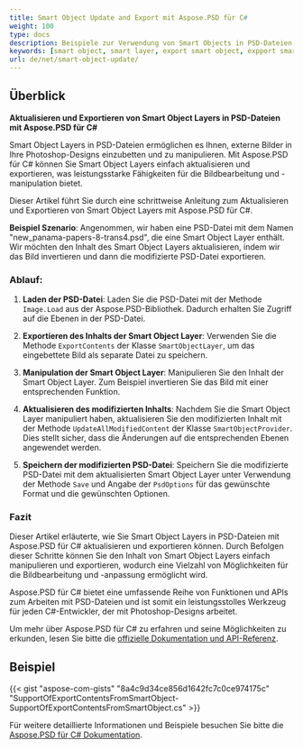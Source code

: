 ```yaml
---
title: Smart Object Update and Export mit Aspose.PSD für С#
weight: 100
type: docs
description: Beispiele zur Verwendung von Smart Objects in PSD-Dateien
keywords: [smart object, smart layer, export smart object, expport smart layer, update smart object, update smart layer, psd api, C#, csharp, code sample]
url: de/net/smart-object-update/
---
```


## Überblick

**Aktualisieren und Exportieren von Smart Object Layers in PSD-Dateien mit Aspose.PSD für C#**

Smart Object Layers in PSD-Dateien ermöglichen es Ihnen, externe Bilder in Ihre Photoshop-Designs einzubetten und zu manipulieren. Mit Aspose.PSD für C# können Sie Smart Object Layers einfach aktualisieren und exportieren, was leistungsstarke Fähigkeiten für die Bildbearbeitung und -manipulation bietet.

Dieser Artikel führt Sie durch eine schrittweise Anleitung zum Aktualisieren und Exportieren von Smart Object Layers mit Aspose.PSD für C#.

**Beispiel Szenario**: Angenommen, wir haben eine PSD-Datei mit dem Namen "new_panama-papers-8-trans4.psd", die eine Smart Object Layer enthält. Wir möchten den Inhalt des Smart Object Layers aktualisieren, indem wir das Bild invertieren und dann die modifizierte PSD-Datei exportieren.

### Ablauf:

1. **Laden der PSD-Datei**:
   Laden Sie die PSD-Datei mit der Methode `Image.Load` aus der Aspose.PSD-Bibliothek. Dadurch erhalten Sie Zugriff auf die Ebenen in der PSD-Datei.

2. **Exportieren des Inhalts der Smart Object Layer**:
   Verwenden Sie die Methode `ExportContents` der Klasse `SmartObjectLayer`, um das eingebettete Bild als separate Datei zu speichern.

3. **Manipulation der Smart Object Layer**:
   Manipulieren Sie den Inhalt der Smart Object Layer. Zum Beispiel invertieren Sie das Bild mit einer entsprechenden Funktion.

4. **Aktualisieren des modifizierten Inhalts**:
   Nachdem Sie die Smart Object Layer manipuliert haben, aktualisieren Sie den modifizierten Inhalt mit der Methode `UpdateAllModifiedContent` der Klasse `SmartObjectProvider`. Dies stellt sicher, dass die Änderungen auf die entsprechenden Ebenen angewendet werden.

5. **Speichern der modifizierten PSD-Datei**:
   Speichern Sie die modifizierte PSD-Datei mit dem aktualisierten Smart Object Layer unter Verwendung der Methode `Save` und Angabe der `PsdOptions` für das gewünschte Format und die gewünschten Optionen.

### Fazit

Dieser Artikel erläuterte, wie Sie Smart Object Layers in PSD-Dateien mit Aspose.PSD für C# aktualisieren und exportieren können. Durch Befolgen dieser Schritte können Sie den Inhalt von Smart Object Layers einfach manipulieren und exportieren, wodurch eine Vielzahl von Möglichkeiten für die Bildbearbeitung und -anpassung ermöglicht wird.

Aspose.PSD für C# bietet eine umfassende Reihe von Funktionen und APIs zum Arbeiten mit PSD-Dateien und ist somit ein leistungsstolles Werkzeug für jeden C#-Entwickler, der mit Photoshop-Designs arbeitet.

Um mehr über Aspose.PSD für C# zu erfahren und seine Möglichkeiten zu erkunden, lesen Sie bitte die [offizielle Dokumentation und API-Referenz](https://docs.aspose.com/psd/net/).

## Beispiel

{{< gist "aspose-com-gists" "8a4c9d34ce856d1642fc7c0ce974175c" "SupportOfExportContentsFromSmartObject-SupportOfExportContentsFromSmartObject.cs" >}}

Für weitere detaillierte Informationen und Beispiele besuchen Sie bitte die [Aspose.PSD für C# Dokumentation](https://docs.aspose.com/psd/net/).
